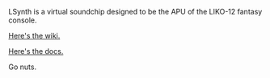 LSynth is a virtual soundchip designed to be the APU of the LIKO-12 fantasy console.

<a href="https://github.com/abledbody/Rust-LSynth/wiki">Here's the wiki.</a>

<a href="https://abledbody.github.io/Rust-LSynth/lsynth/index.html">Here's the docs.</a>

Go nuts.
